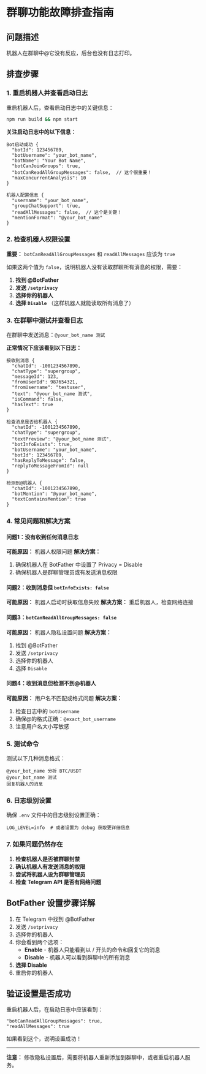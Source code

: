 # 群聊功能故障排查指南

## 问题描述
机器人在群聊中@它没有反应，后台也没有日志打印。

## 排查步骤

### 1. 重启机器人并查看启动日志

重启机器人后，查看启动日志中的关键信息：

```bash
npm run build && npm start
```

**关注启动日志中的以下信息：**
```
Bot启动成功 {
  "botId": 123456789,
  "botUsername": "your_bot_name",
  "botName": "Your Bot Name",
  "botCanJoinGroups": true,
  "botCanReadAllGroupMessages": false,  // 这个很重要！
  "maxConcurrentAnalysis": 10
}

机器人配置信息 {
  "username": "your_bot_name",
  "groupChatSupport": true,
  "readAllMessages": false,  // 这个是关键！
  "mentionFormat": "@your_bot_name"
}
```

### 2. 检查机器人权限设置

**重要：** `botCanReadAllGroupMessages` 和 `readAllMessages` 应该为 `true`

如果这两个值为 `false`，说明机器人没有读取群聊所有消息的权限，需要：

1. **找到 @BotFather**
2. **发送 `/setprivacy`**
3. **选择你的机器人**
4. **选择 `Disable`** （这样机器人就能读取所有消息了）

### 3. 在群聊中测试并查看日志

在群聊中发送消息：`@your_bot_name 测试`

**正常情况下应该看到以下日志：**

```
接收到消息 {
  "chatId": -1001234567890,
  "chatType": "supergroup",
  "messageId": 123,
  "fromUserId": 987654321,
  "fromUsername": "testuser",
  "text": "@your_bot_name 测试",
  "isCommand": false,
  "hasText": true
}

检查消息是否给机器人 {
  "chatId": -1001234567890,
  "chatType": "supergroup", 
  "textPreview": "@your_bot_name 测试",
  "botInfoExists": true,
  "botUsername": "your_bot_name",
  "botId": 123456789,
  "hasReplyToMessage": false,
  "replyToMessageFromId": null
}

检测到@机器人 {
  "chatId": -1001234567890,
  "botMention": "@your_bot_name",
  "textContainsMention": true
}
```

### 4. 常见问题和解决方案

#### 问题1：没有收到任何消息日志
**可能原因：** 机器人权限问题
**解决方案：** 
1. 确保机器人在 BotFather 中设置了 Privacy = Disable
2. 确保机器人是群聊管理员或有发送消息权限

#### 问题2：收到消息但 `botInfoExists: false`
**可能原因：** 机器人启动时获取信息失败
**解决方案：** 重启机器人，检查网络连接

#### 问题3：`botCanReadAllGroupMessages: false`
**可能原因：** 机器人隐私设置问题
**解决方案：** 
1. 找到 @BotFather
2. 发送 `/setprivacy`
3. 选择你的机器人
4. 选择 `Disable`

#### 问题4：收到消息但检测不到@机器人
**可能原因：** 用户名不匹配或格式问题
**解决方案：** 
1. 检查日志中的 `botUsername`
2. 确保@的格式正确：`@exact_bot_username`
3. 注意用户名大小写敏感

### 5. 测试命令

测试以下几种消息格式：

```
@your_bot_name 分析 BTC/USDT
@your_bot_name 测试
回复机器人的消息
```

### 6. 日志级别设置

确保 `.env` 文件中的日志级别设置正确：

```env
LOG_LEVEL=info  # 或者设置为 debug 获取更详细信息
```

### 7. 如果问题仍然存在

1. **检查机器人是否被群聊封禁**
2. **确认机器人有发送消息的权限**
3. **尝试将机器人设为群聊管理员**
4. **检查 Telegram API 是否有网络问题**

## BotFather 设置步骤详解

1. 在 Telegram 中找到 @BotFather
2. 发送 `/setprivacy`
3. 选择你的机器人
4. 你会看到两个选项：
   - **Enable** - 机器人只能看到以 / 开头的命令和回复它的消息
   - **Disable** - 机器人可以看到群聊中的所有消息
5. **选择 Disable** 
6. 重启你的机器人

## 验证设置是否成功

重启机器人后，在启动日志中应该看到：
```
"botCanReadAllGroupMessages": true,
"readAllMessages": true
```

如果看到这个，说明设置成功！

---

**注意：** 修改隐私设置后，需要将机器人重新添加到群聊中，或者重启机器人服务。
